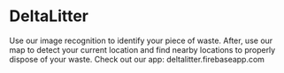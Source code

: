 # DeltaLitter

Use our image recognition to identify your piece of waste. After, use our map to detect your current location and find nearby locations to properly dispose of your waste. 
Check out our app: deltalitter.firebaseapp.com
